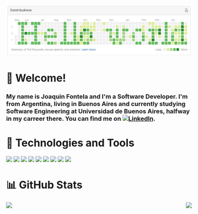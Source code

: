[![Header](header.png "Header")]()

# 👋 Welcome! 
### My name is Joaquin Fontela and I'm a Software Developer. I'm from Argentina, living in Buenos Aires and currently studying Software Engineering at Universidad de Buenos Aires, halfway in my carreer there. You can find me on [![LinkedIn][1.2]][1].

# 🔧 Technologies and Tools
![](https://img.shields.io/badge/OS-Linux-informational?style=flat&logo=linux&logoColor=white&color=informational)
![](https://img.shields.io/badge/Code-Python-informational?style=flat&logo=python&logoColor=white&color=informational)
![](https://img.shields.io/badge/Code-Pandas-informational?style=flat&logo=pandas&logoColor=white&color=informational)
![](https://img.shields.io/badge/Code-Spark-informational?style=flat&logo=apachespark&logoColor=white&color=informational)
![](https://img.shields.io/badge/Code-C++-informational?style=flat&logo=cplusplus&logoColor=white&color=informational)
![](https://img.shields.io/badge/Code-Java-informational?style=flat&logo=java&logoColor=white&color=informational)
![](https://img.shields.io/badge/Code-TypeScript-informational?style=flat&logo=typescript&logoColor=white&color=informational)
![](https://img.shields.io/badge/Tools-MySQL-informational?style=flat&logo=mysql&logoColor=white&color=informational)
![](https://img.shields.io/badge/Shell-Bash-informational?style=flat&logo=gnu-bash&logoColor=white&color=informational)






# 📊 GitHub Stats
<a href="https://github.com/joaquinfontela/joaquinfontela">
    <img align="left" src="https://github-readme-stats.vercel.app/api/top-langs/?username=joaquinfontela&hide=html&langs_count=3" />
</a>
<a href="https://github.com/joaquinfontela/joaquinfontela">
    <img align="right" src="https://github-readme-stats.vercel.app/api/?username=joaquinfontela" />
</a>




<!-- icons without padding -->
[1.2]: https://raw.githubusercontent.com/MartinHeinz/MartinHeinz/master/linkedin-3-16.png (LinkedIn icon without padding)


<!-- links to social media accounts -->
[1]: https://www.linkedin.com/in/joaqu%C3%ADnfontela/
